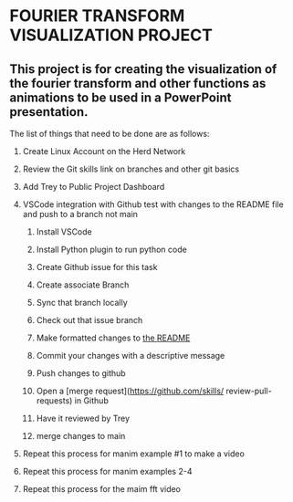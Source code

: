 # FOURIER TRANSFORM VISUALIZATION PROJECT
## This project is for creating the visualization of the fourier transform and other functions as animations to be used in a PowerPoint presentation.
The list of things that need to be done are as follows:
1.  Create Linux Account on the Herd Network
2.  Review the Git skills link on branches and other git basics
3.  Add Trey to Public Project Dashboard
4.  VSCode integration with Github test with changes to the README file and push to a branch not main

    1.  Install VSCode

    2.  Install Python plugin to run python code

    3.  Create Github issue for this task

    4.  Create associate Branch

    5.  Sync that branch locally

    6.  Check out that issue branch

    7.  Make formatted changes to [the README](https://github.com/skills/communicate-using-markdown)

    8.  Commit your changes with a descriptive message

    9.  Push changes to github

    10. Open a [merge request](https://github.com/skills/
    review-pull-requests) in Github

    11. Have it reviewed by Trey

    12. merge changes to main
5.  Repeat this process for manim example #1 to make a video
6.  Repeat this process for manim examples 2-4
7.  Repeat this process for the maim fft video